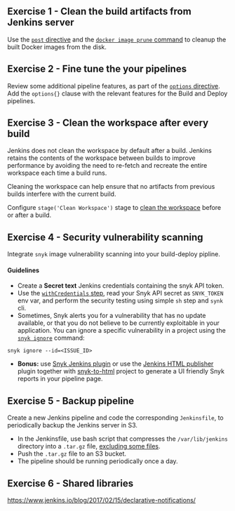 
## Exercise 1 - Clean the build artifacts from Jenkins server

Use the [`post` directive](https://www.jenkins.io/doc/book/pipeline/syntax/#post) and the [`docker image prune` command](https://docs.docker.com/config/pruning/#prune-images) to cleanup the built Docker images from the disk. 

## Exercise 2 - Fine tune the your pipelines

Review some additional pipeline features, as part of the [`options` directive](https://www.jenkins.io/doc/book/pipeline/syntax/#options). Add the `options{}` clause with the relevant features for the Build and Deploy pipelines.

## Exercise 3 - Clean the workspace after every build 

Jenkins does not clean the workspace by default after a build. 
Jenkins retains the contents of the workspace between builds to improve performance by avoiding the need to re-fetch and recreate the entire workspace each time a build runs.

Cleaning the workspace can help ensure that no artifacts from previous builds interfere with the current build.

Configure `stage('Clean Workspace')` stage to [clean the workspace](https://www.jenkins.io/doc/pipeline/steps/ws-cleanup/) before or after a build. 

## Exercise 4 - Security vulnerability scanning

Integrate `snyk` image vulnerability scanning into your build-deploy pipline.

#### Guidelines

- Create a **Secret text** Jenkins credentials containing the snyk API token.
- Use the [`withCredentials` step](https://www.jenkins.io/doc/pipeline/steps/credentials-binding/), read your Snyk API secret as `SNYK_TOKEN` env var, and perform the security testing using simple `sh` step and `synk` cli.
- Sometimes, Snyk alerts you for a vulnerability that has no update available, or that you do not believe to be currently exploitable in your application. You can ignore a specific vulnerability in a project using the [`snyk ignore`](https://docs.snyk.io/snyk-cli/test-for-vulnerabilities/ignore-vulnerabilities-using-snyk-cli) command:

```text
snyk ignore --id=<ISSUE_ID>
```

- **Bonus:** use [Snyk Jenkins plugin](https://docs.snyk.io/integrations/ci-cd-integrations/jenkins-integration-overview) or use the [Jenkins HTML publisher](https://plugins.jenkins.io/htmlpublisher/) plugin together with [snyk-to-html](https://github.com/snyk/snyk-to-html) project to generate a UI friendly Snyk reports in your pipeline page.

## Exercise 5 - Backup pipeline

Create a new Jenkins pipeline and code the corresponding `Jenkinsfile`, to periodically backup the Jenkins server in S3.

- In the Jenkinsfile, use bash script that compresses the `/var/lib/jenkins` directory into a `.tar.gz` file, [excluding some files](https://www.jenkins.io/doc/book/system-administration/backing-up/#back-up-the-controller-key-separately).
- Push the `.tar.gz` file to an S3 bucket.
- The pipeline should be running periodically once a day. 

## Exercise 6 - Shared libraries

https://www.jenkins.io/blog/2017/02/15/declarative-notifications/